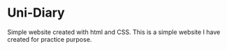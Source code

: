 # Uni-Diary
Simple website created with html and CSS.
This is a simple website I have created for practice purpose.
